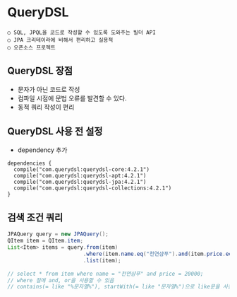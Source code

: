 QueryDSL
====

```
○ SQL, JPQL을 코드로 작성할 수 있도록 도와주는 빌더 API
○ JPA 크리테이라에 비해서 편리하고 실용적
○ 오픈소스 프로젝트
```

QueryDSL 장점
----

+ 문자가 아닌 코드로 작성
+ 컴파일 시점에 문법 오류를 발견할 수 있다.
+ 동적 쿼리 작성이 편리

QueryDSL 사용 전 설정
---

+ dependency 추가
```
dependencies {
  compile("com.querydsl:querydsl-core:4.2.1")
  compile("com.querydsl:querydsl-apt:4.2.1")
  compile("com.querydsl:querydsl-jpa:4.2.1")
  compile("com.querydsl:querydsl-collections:4.2.1")
}
```

검색 조건 쿼리
---

```Java
JPAQuery query = new JPAQuery();
QItem item = QItem.item;
List<Item> items = query.from(item)
                        .where(item.name.eq("천연샴푸").and(item.price.eq(20000)))
                        .list(item);
                        
// select * from item where name = "천연샴푸" and price = 20000;    
// where 절에 and, or을 사용할 수 있음
// contains(= like "%문자열%"), startWith(= like "문자열%")으로 like문을 사용할 수 있다.
```











